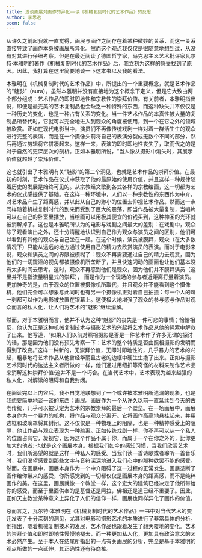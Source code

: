 ```yaml
---
title: 浅谈画展对画作的异化——读《机械复刻时代的艺术作品》的反思
author: 李思逸
poem: false
---
```

从许久之前起我就一直觉得，画展与画作之间存在着某种微妙的关系，而这一关系直接导致了画作本身被画展所异化。然而这个观点我仅仅是很随意地想到过，从没有对其进行仔细考察。但是在最近阅读了德国哲学家，马克思主义艺术批评家瓦尔特·本雅明的著作《机械复制时代的艺术作品》后，我立刻为这样的感受找到了原因。因此，我打算在这里简要地谈一下这本书以及我的看法。

本雅明在《机械复制时代的艺术作品》中，所提出的一个重要概念，就是艺术作品的“魅影”（aura）。虽然本雅明并没有直接地为这个概念下定义，但是它大致由两个部分组成：艺术作品的即时即地性和宗教性的崇拜价值。有关前者，本雅明指出说，即便是最完美的艺术复制品也会缺乏一种特殊的东西，而这种缺失并不仅仅是一种历史的变化，也是一种占有关系的变化。当一件艺术作品的本真性被大量的复制品所替代时，它就可以完全地进入到观众的角度被使用，到一个在它之外的领域被欣赏。正如在现代电影当中，演员们不再像传统戏剧一样对着一群活生生的观众进行完整的表演，而是在一个摄像头前将自己的表演分裂成无数个不同的部分，然后再通过剪辑将它拼凑起来。这样一来，表演的即时即地性丧失了，取而代之的是对于自然的更深层次的剖析。正如本雅明所说，“当人像从摄影中消失时，其展示价值就超越了崇拜价值。”

这也就引出了本雅明有关“魅影”的第二个洞见，也就是艺术作品的崇拜价值。在最初的时刻，艺术作品在仪式中获取了他的最原始的使用价值，并且这样一种规律随着历史的发展是始终可见的。从宗教经文歌到各式各样的宗教绘画，这一切都为艺术的仪式感提供了基础。在这样一种环境中，人们以一种宗教性的东西作为中介，对艺术品产生了距离感，并以此从自己的渺小的位置去仰视艺术作品。然而这一点同样随着机械复制时代的到来而受到了巨大的震荡，即当作品被大量复制，当唱片可以在自己的卧室里播放，当绘画可以用极其便宜的价钱买到，这种神圣的光环就被消解掉了。这也是本雅明所认为的电影与戏剧之间最大的差别：在戏剧中，观众除了观看演出之外，还十分清醒地认识到自己作为观众与演员之间的区别，他们可以看到有其他的观众与自己坐在一起。在这个时候，演员被膜拜，观众（在大多数情况下）只能从远远的地方通过使用自己的精力去欣赏演员的表演。而对于电影来说，观众和演员之间的界限被模糊了：观众不再需要通过自己的精力去观赏，因为他们的一切窥淫的视角都被摄像机所垄断了，并且快速闪动的画面也让他们基本没有太多时间去思考。这时，观众不再感到他们是观众，因为他们并不膜拜演员（这里并不是指流量明星式的崇拜）， 而是作为一个现场的参与者近距离打量着演员。更加神奇的是，由于观众的位置被摄像机所取代，并且观众并不能看到这个摄像机，他们完全可以想象与此同时也有另一个摄像机正对着自己拍摄：每一个人的每一刻都可以作为电影被放置在银幕上。这便极大地增强了观众的参与感与作品对观众而言的私人化，让人们将艺术的“魅影”继续消解。

然而，对于本雅明而言，他并不认为这种“魅影”的丧失是一件可悲的事情；恰恰相反，他认为正是这种机械复制技术与摄影艺术的兴起将艺术作品从他的绳索中解救了出来。他写道，“如果人们以前对照相摄影是否是一件艺术作了许多无谓的探讨的话，那是因为他们没有预先考察一下：艺术的整个特质是否由照相摄影的发明而得到了改变。”这样一种新的，无崇拜价值，无即时即地性的，几乎暴力的艺术的兴起，粗暴地将艺术作品从他曾经华丽且古老的边框中硬生生撬了出来。正如与摄影艺术同时代的达达主义者所做的一样，他们通过用纽扣等奇怪的材料来制作艺术品来消解这种崇拜价值:这并不是一个巧合。在当代艺术中，艺术表现为越来越强的私人化，对解读的阻碍和自我封闭。

在阅读完以上内容后，我不自觉地联想到了一个或许被本雅明所遗漏的现象，也是我想要简单地谈一谈的东西：画展。画展作为一个从许久以前一直延续到今天的古老传统，几乎可以被认定为艺术的宗教崇拜的最后一个壁垒。在一场画展中，画展本身作为一个暴力的机构，将作品与观众分离开。它将画作高高地悬挂起来，并用边框和玻璃罩将其封闭。这不仅仅是一种物理上的阻隔，也是一种精神感受上的阻隔，他让作品与观众表现为一种疏离。正如传统戏剧一样，你不再可以从一个私人的位置占有它，凝视它，因为这个作品不属于你，而属于一个在你之外的，比你更加大的他者: 也就是这个画展本身。根据我们如今的感知习惯，当我们欣赏艺术时，我们所渴望的就是这样一种私人的感受。当我们读一首诗歌或者聆听一首音乐时，我们渴望感受到那些文字与音符深深地进入我们心中的那种欲罢不能的感受。然而，在画展中，画展本身作为一个中介阻碍了这一过程的正常发生。画展垄断了画作给你带来的感受，你所感觉到的一切都仅仅是画展本身的距离感，而不是纯粹画作的美。在这里，画展就像一个教堂一样，这个宏大的建筑已经决定了他所带给你的感受，而至于里面供奉的是基督还是阿拉，佛祖还是道已经不重要了。因此，正如天主教堂某种意义上异化了人们的信仰一样，画展也同样异化了画作的价值。

总而言之，瓦尔特·本雅明在《机械复制时代的艺术作品》一书中对当代艺术的变迁发表了十分深刻的洞见，尤其对电影和摄影艺术的本质进行了非常具体的分析。他指出，随着机械复制技术的发展，艺术作品也跟着发生了翻天覆地的变化。艺术的崇拜价值和即时即地性慢慢地褪去，而一种更加私人化，更加具有政治意义的艺术必然产生。至于本人在结尾所指出的一点有关画展的分析，完全是基于本雅明的观点所做的一点延伸，其正确性还有待商榷。
